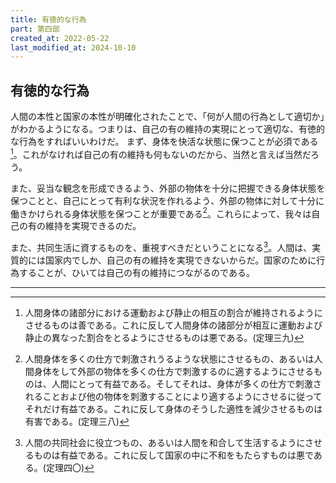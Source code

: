 ```yaml
---
title: 有徳的な行為
part: 第四部
created_at: 2022-05-22
last_modified_at: 2024-10-10
---
```


## 有徳的な行為

人間の本性と国家の本性が明確化されたことで、「何が人間の行為として適切か」がわかるようになる。つまりは、自己の有の維持の実現にとって適切な、有徳的な行為をすればいいわけだ。
まず、身体を快活な状態に保つことが必須である[^ref3-1-1]。これがなければ自己の有の維持も何もないのだから、当然と言えば当然だろう。

[^ref3-1-1]:人間身体の諸部分における運動および静止の相互の割合が維持されるようにさせるものは善である。これに反して人間身体の諸部分が相互に運動および静止の異なった割合をとるようにさせるものは悪である。(定理三九)

また、妥当な観念を形成できるよう、外部の物体を十分に把握できる身体状態を保つことと、自己にとって有利な状況を作れるよう、外部の物体に対して十分に働きかけられる身体状態を保つことが重要である[^ref3-1-2]。これらによって、我々は自己の有の維持を実現できるのだ。

[^ref3-1-2]:人間身体を多くの仕方で刺激されうるような状態にさせるもの、あるいは人間身体をして外部の物体を多くの仕方で刺激するのに適するようにさせるものは、人間にとって有益である。そしてそれは、身体が多くの仕方で刺激されることおよび他の物体を刺激することにより適するようにさせるに従ってそれだけ有益である。これに反して身体のそうした適性を減少させるものは有害である。(定理三八)

また、共同生活に資するものを、重視すべきだということになる[^ref3-1-3]。人間は、実質的には国家内でしか、自己の有の維持を実現できないからだ。国家のために行為することが、ひいては自己の有の維持につながるのである。

[^ref3-1-3]:人間の共同社会に役立つもの、あるいは人間を和合して生活するようにさせるものは有益である。これに反して国家の中に不和をもたらすものは悪である。(定理四〇)

---